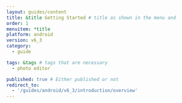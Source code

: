 ```yaml
---
layout: guides/content
title: &title Getting Started # title as shown in the menu and 
order: 1
menuitem: *title
platform: android
version: v6_3
category: 
  - guide

tags: &tags # tags that are necessary
  - photo editor 

published: true # Either published or not 
redirect_to:
  - '/guides/android/v6_3/introduction/overview'
---
```

